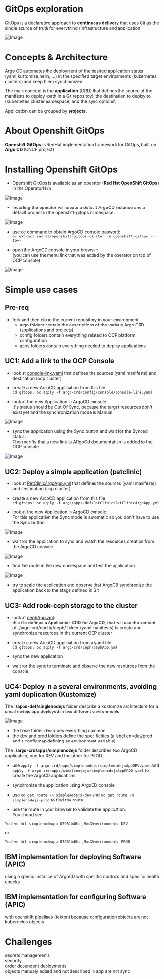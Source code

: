 GitOps exploration
=====================
GitOps is a declarative approach to **continuous delivery** that uses Git as the single source of truth for everything (infrastructure and application)

![Image](./images/DeliveryModel.png)

Concepts & Architecture
=====================
Argo CD automates the deployment of the desired application states (yaml,kustomize,helm, ...) in the specified target environments (kubernetes clusters) and keep them synchronized 

The main concept is the **application** (CRD) that defines the source of the manifests to deploy (path in a Git repositoy), the destination to deploy to (kubernetes cluster namespace) and the sync options\

Application can be grouped by **projects**.

About Openshift GitOps
=====================
**Openshift GitOps** is RedHat implementation framework for GitOps, built on **Argo CD** (CNCF project)


Installing Openshift GitOps
=====================
- Openshift GitOps is available as an operator (**Red Hat OpenShift GitOps**) in the OperatorHub

![Image](./images/Operator.jpg)

- Installing the operator will create a default ArgoCD instance and a default project in the openshift-gitops namespace.

![Image](./images/init.jpg)

- use oc command to obtain ArgoCD console pasword:\
`oc extract secret/openshift-gitops-cluster -n openshift-gitops --to=-`

- open the ArgoCD console in your browser:\
(you can use the menu link that was added by the operator on top of OCP console)

![Image](./images/ArgoCDlink.jpg)

Simple use cases
=====================

Pre-req
---------------------------
- fork and then clone the current repository in your environment
  - argo folders contain the descriptions of the various Argo CRD (applications and projects)
  - config folders contain everything related to OCP platform configuration
  - apps folders contain everything needed to deploy applications

UC1: Add a link to the OCP Console
---------------------------
- look at [console-link.yaml](./argo-crd/config/console/console-link.yaml) that defines the sources (yaml manifests) and destination (ocp cluster)

- create a new ArcoCD application from this file\
`cd gitops; oc apply -f argo-crd/config/console/console-link.yaml`

- look at the new Application in ArgoCD console.\
It's status should be Out Of Sync, because the target resources don't exist yet and the synchronization mode is Manual

![Image](./images/ConsoleApp.jpg)

- sync the application using the Sync button and wait for the Synced status.\
Then verifiy that a new link to ARgoCd documentation is added to the OCP console

![Image](./images/ConsoleLink.jpg)


UC2: Deploy a simple application (petclinic)
---------------------------
- look at  [PetClinicArgoApp.yml](./argo/apps-def/PetClinic/PetClinicArgoApp.yml) that defines the sources (yaml manifests) and destination (ocp cluster)

- create a new ArcoCD application from this file\
`cd gitops; oc apply -f argo/apps-def/PetClinic/PetClinicArgoApp.yml`

- look at the new Application in ArgoCD console.\
For this application the Sync mode is automatic so you don't have to use the Sync button

![Image](./images/petclinic-outofsync.jpg)

- wait for the application to sync and watch the resources creation from the ArgoCD console

![Image](./images/petclinic-sync.jpg)

- find the route in the new namespace and test the application

![Image](./images/petclinic.jpg)

- try to scale the application and observe that ArgoCD synchronize the application back to the stage defined in Git

UC3: Add rook-ceph storage to the cluster
---------------------------
- look at [cephApp.yml](./argo-crd/config/ceph/cephApp.yml):\
this file defines a Application CRD for ArgoCD, that will use the content of ./argo-crd/config/ceph/ folder (yaml manifests) to create and synchronize resources in the current OCP cluster

- create a new ArcoCD application from a yaml file\
`cd gitops; oc apply -f argo-crd/ceph/cephApp.yml`

- sync the new application

- wait for the sync to terminate and observe the new resources from the console

UC4: Deploy in a several environments, avoiding yaml duplication (Kustomize)
---------------------------

The **./apps-def/singlenodejs** folder describe a kustomize architecture for a small nodejs app deployed in two different environments

![Image](./images/simplenodejs-tree.jpg)

- the base folder describes everything common
- the dev and prod folders define the specificities (a label en=dev/prod and a configmap defining an environment variable)

The **./argo-crd/apps/simplenodejs** folder describes two ArgoCD application, one for DEV and the other for PROD

- use `apply -f argo-crd/apps/simplenodejs/simplenodejsAppDEV.yaml` and `apply -f argo-crd/apps/simplenodejs/simplenodejsAppPROD.yaml` to create the ArgoCD applications

- synchronize the application using ArgoCD console

- use `oc get route -n simplenodejs-dev` and `oc get route -n simplenodejs-prod` to find the route

- use the route in your browser to validate the application.\
You shoud see:
```Hello !
You've hit simplenodeapp-87957b46b-j9md2environment: DEV
```
or
```Hello !
You've hit simplenodeapp-87957b46b-j9md2environment: PROD
```

IBM implementation for deploying Software (APIC)
---------------------------
using a specic instance of ArgoCD with specific controls and specific health checks

IBM implementation for configuring Software (APIC)
---------------------------
with openshift pipelines (tekton) because configuration objects are not kubernetes objects

Challenges
=====================
secrets managements\
security\
order dependent deployments\
objects manualy added and not described in app are not sync
